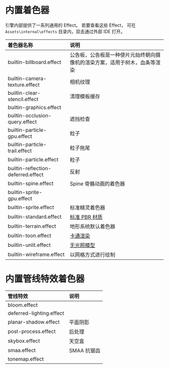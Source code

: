 # 内置着色器

引擎内部提供了一系列通用的 Effect。 若要查看这些 Effect， 可在 `Assets\internal\effects` 目录内，双击通过外部 IDE 打开。

| 着色器名称                         | 说明                                                                       |
| :--------------------------------- | :------------------------------------------------------------------------- |
| builtin-billboard.effect           | 公告板，公告板是一种使片元始终朝向摄像机的渲染方案，适用于树木，血条等渲染 |
| builtin-camera-texture.effect      | 相机纹理                                                                   |
| builtin-clear-stencil.effect       | 清理模板缓存                                                               |
| builtin-graphics.effect            |                                                                            |
| builtin-occlusion-query.effect     | 遮挡检查                                                                   |
| builtin-particle-gpu.effect        | 粒子                                                                       |
| builtin-particle-trail.effect      | 粒子拖尾                                                                   |
| builtin-particle.effect            | 粒子                                                                       |
| builtin-reflection-deferred.effect | 反射                                                                       |
| builtin-spine.effect               | Spine 骨骼动画的着色器                                                     |
| builtin-sprite-gpu.effect          |                                                                            |
| builtin-sprite.effect              | 标准精灵着色器                                                             |
| builtin-standard.effect            | [标准 PBR 材质](effect-buildin-pbr.md)                                     |
| builtin-terrain.effect             | 地形系统默认着色器                                                         |
| builtin-toon.effect                | [卡通渲染](effect-buildin-toon.md)                                         |
| builtin-unlit.effect               | [无光照模型](effect-buildin-unlic.md)                                      |
| builtin-wireframe.effect           | 以网格方式进行绘制                                                         |


# 内置管线特效着色器

| 管线特效                 | 说明        |
| :----------------------- | :---------- |
| bloom.effect             |             |
| deferred-lighting.effect |             |
| planar-shadow.effect     | 平面阴影    |
| post-process.effect      | 后处理      |
| skybox.effect            | 天空盒      |
| smaa.effect              | SMAA 抗锯齿 |
| tonemap.effect           |             |



